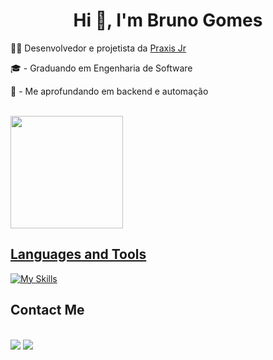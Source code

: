 <h1 align="center"> Hi 👋, I'm Bruno Gomes </h1>

   <!-- <p>💼 CEO da <a href="" target="blank_"></a></p>  -->
   
   <!-- p>👨‍💻 Desenvolvedor da <a href="" target="blank_">Quyro Tech</a></p>  -->

   <!-- <p>🧠 Gestor de Automação de IA da <a href="" target="blank_">Soldera Marketing</a></p>  -->

   <!-- <p>⚙ Membro da <a href="" target="blank_">Liga Acadêmica de Inovação em Automação (LAIA)</a></p>  -->

   <p>👨‍💻 Desenvolvedor e projetista da <a href="https://www.instagram.com/praxisjr/" target="blank_">Praxis Jr</a></p>
   
   <p>🎓 - Graduando em Engenharia de Software<br></p>

   <p>📒 - Me aprofundando em backend e automação</p>

   <!-- <p>🔠 <a href="">C1 Advanced English Level</a></p> -->

<br>

<div>
   <a href="https://github.com/brunocmg">
   <!-- <img height="180em" src="https://github-readme-stats.vercel.app/api?username=brunocmg&show_icons=true&theme=dracula"/> -->
   <img height="180em" src="https://github-readme-stats.vercel.app/api/top-langs/?username=brunocmg&layout=compact&langs_count=16&theme=dracula"/>
</div>

<h2>Languages ​​and Tools</h2>

[![My Skills](https://skillicons.dev/icons?i=nodejs,express,npm,js,python,mysql,mongodb,git,github,html,css)](https://skillicons.dev)

<!-- [![My Skills](https://skillicons.dev/icons?i=cs,dotnet,python,aws,azure,mysql,postgresql,mongodb,docker,git,github)](https://skillicons.dev) -->

<!-- [![My Skills](https://skillicons.dev/icons?i=python,flask,selenium,aws,azure,mysql,postgresql,mongodb,docker,git,github)](https://skillicons.dev) -->

<!-- <p align="center">
  <a href="https://skillicons.dev">
    <img src="https://skillicons.dev/icons?i=python" />
  </a>
</p> -->

<h2>Contact Me</h2>

<div >
   <br>
   <a href="mailto:brunocmg2006@gmail.com" target="_blank"><img src="https://img.shields.io/badge/Gmail-D14836?style=for-the-badge&logo=gmail&logoColor=white"></a>
   <a href="https://www.linkedin.com/in/brunocmgomes/" target="_blank"><img src="https://img.shields.io/badge/-LinkedIn-%230077B5?style=for-the-badge&logo=linkedin&logoColor=white" target="_blank"></a>
   <!-- <a href="" target="_blank"><img src="https://img.shields.io/badge/website-000000?style=for-the-badge&logo=About.me&logoColor=white"></a>
   <a href="" target="_blank"><img src="https://img.shields.io/badge/Discord-7289DA?style=for-the-badge&logo=discord&logoColor=white" target="_blank"></a>
   <a href="" target="_blank"><img src="https://img.shields.io/badge/-Instagram-%23E4405F?style=for-the-badge&logo=instagram&logoColor=white" target="_blank"></a> -->
</div>

##

<!-- -->
